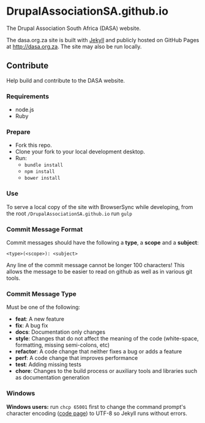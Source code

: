 # DrupalAssociationSA.github.io

The Drupal Association South Africa (DASA) website.

The dasa.org.za site is built with [Jekyll](http://jekyllrb.com) and publicly hosted on GitHub Pages at <http://dasa.org.za>. The site may also be run locally.

## Contribute

Help build and contribute to the DASA website.

### Requirements

* node.js
* Ruby

### Prepare

* Fork this repo.
* Clone your fork to your local development desktop.
* Run:
  * ```bundle install```
  * ```npm install```
  * ```bower install```

### Use

To serve a local copy of the site with BrowserSync while developing, from the root ```/DrupalAssociationSA.github.io``` run ```gulp```

### Commit Message Format
Commit messages should have the following a **type**, a **scope** and a **subject**:

```
<type>(<scope>): <subject>
```

Any line of the commit message cannot be longer 100 characters! This allows the message to be easier
to read on github as well as in various git tools.

### Commit Message Type
Must be one of the following:

* **feat**: A new feature
* **fix**: A bug fix
* **docs**: Documentation only changes
* **style**: Changes that do not affect the meaning of the code (white-space, formatting, missing
  semi-colons, etc)
* **refactor**: A code change that neither fixes a bug or adds a feature
* **perf**: A code change that improves performance
* **test**: Adding missing tests
* **chore**: Changes to the build process or auxiliary tools and libraries such as documentation
  generation

### Windows

**Windows users:** run `chcp 65001` first to change the command prompt's character encoding ([code page](http://en.wikipedia.org/wiki/Windows_code_page)) to UTF-8 so Jekyll runs without errors.



